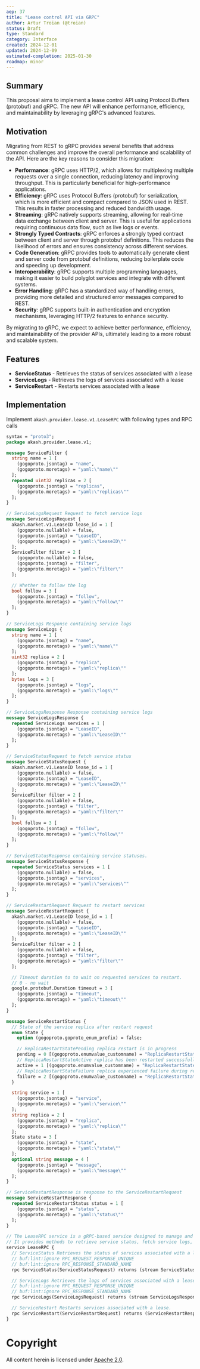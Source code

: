```yaml
---
aep: 37
title: "Lease control API via GRPC"
author: Artur Troian (@troian)
status: Draft
type: Standard
category: Interface
created: 2024-12-01
updated: 2024-12-09
estimated-completion: 2025-01-30
roadmap: minor
---
```


## Summary

This proposal aims to implement a lease control API using Protocol Buffers (protobuf) and gRPC. The new API will enhance performance, efficiency, and maintainability by leveraging gRPC's advanced features.

## Motivation

Migrating from REST to gRPC provides several benefits that address common challenges and improve the overall performance and scalability of the API.
Here are the key reasons to consider this migration:

- **Performance**: gRPC uses HTTP/2, which allows for multiplexing multiple requests over a single connection, reducing latency and improving throughput. This is particularly beneficial for
  high-performance applications.
- **Efficiency**: gRPC uses Protocol Buffers (protobuf) for serialization, which is more efficient and compact compared to JSON used in REST. This results in faster processing and reduced bandwidth
  usage.
- **Streaming**: gRPC natively supports streaming, allowing for real-time data exchange between client and server. This is useful for applications requiring continuous data flow, such as live logs or
  events.  
- **Strongly Typed Contracts**: gRPC enforces a strongly typed contract between client and server through protobuf definitions. This reduces the likelihood of errors and ensures consistency across
  different services.  
- **Code Generation**: gRPC provides tools to automatically generate client and server code from protobuf definitions, reducing boilerplate code and speeding up development.  
- **Interoperability**: gRPC supports multiple programming languages, making it easier to build polyglot services and integrate with different systems.  
- **Error Handling**: gRPC has a standardized way of handling errors, providing more detailed and structured error messages compared to REST.  
- **Security**: gRPC supports built-in authentication and encryption mechanisms, leveraging HTTP/2 features to enhance security.

By migrating to gRPC, we expect to achieve better performance, efficiency, and maintainability of the provider APIs, ultimately leading to a more robust and scalable system.

## Features

* **ServiceStatus** - Retrieves the status of services associated with a lease
* **ServiceLogs** - Retrieves the logs of services associated with a lease
* **ServiceRestart** - Restarts services associated with a lease


## Implementation

Implement `akash.provider.lease.v1.LeaseRPC` with following types and RPC calls


```protobuf
syntax = "proto3";
package akash.provider.lease.v1;

message ServiceFilter {
  string name = 1 [
    (gogoproto.jsontag) = "name",
    (gogoproto.moretags) = "yaml:\"name\""
  ];
  repeated uint32 replicas = 2 [
    (gogoproto.jsontag) = "replicas",
    (gogoproto.moretags) = "yaml:\"replicas\""
  ];
}

// ServiceLogsRequest Request to fetch service logs
message ServiceLogsRequest {
  akash.market.v1.LeaseID lease_id = 1 [
    (gogoproto.nullable) = false,
    (gogoproto.jsontag) = "LeaseID",
    (gogoproto.moretags) = "yaml:\"LeaseID\""
  ];
  ServiceFilter filter = 2 [
    (gogoproto.nullable) = false,
    (gogoproto.jsontag) = "filter",
    (gogoproto.moretags) = "yaml:\"filter\""
  ];

  // Whether to follow the log
  bool follow = 3 [
    (gogoproto.jsontag) = "follow",
    (gogoproto.moretags) = "yaml:\"follow\""
  ];
}

// ServiceLogs Response containing service logs
message ServiceLogs {
  string name = 1 [
    (gogoproto.jsontag) = "name",
    (gogoproto.moretags) = "yaml:\"name\""
  ];
  uint32 replica = 2 [
    (gogoproto.jsontag) = "replica",
    (gogoproto.moretags) = "yaml:\"replica\""
  ];
  bytes logs = 3 [
    (gogoproto.jsontag) = "logs",
    (gogoproto.moretags) = "yaml:\"logs\""
  ];
}

// ServiceLogsResponse Response containing service logs
message ServiceLogsResponse {
  repeated ServiceLogs services = 1 [
    (gogoproto.jsontag) = "LeaseID",
    (gogoproto.moretags) = "yaml:\"LeaseID\""
  ];
}

// ServiceStatusRequest to fetch service status
message ServiceStatusRequest {
  akash.market.v1.LeaseID lease_id = 1 [
    (gogoproto.nullable) = false,
    (gogoproto.jsontag) = "LeaseID",
    (gogoproto.moretags) = "yaml:\"LeaseID\""
  ];
  ServiceFilter filter = 2 [
    (gogoproto.nullable) = false,
    (gogoproto.jsontag) = "filter",
    (gogoproto.moretags) = "yaml:\"filter\""
  ];
  bool follow = 3 [
    (gogoproto.jsontag) = "follow",
    (gogoproto.moretags) = "yaml:\"follow\""
  ];
}

// ServiceStatusResponse containing service statuses.
message ServiceStatusResponse {
  repeated ServiceStatus services = 1 [
    (gogoproto.nullable) = false,
    (gogoproto.jsontag) = "services",
    (gogoproto.moretags) = "yaml:\"services\""
  ];
}

// ServiceRestartRequest Request to restart services
message ServiceRestartRequest {
  akash.market.v1.LeaseID lease_id = 1 [
    (gogoproto.nullable) = false,
    (gogoproto.jsontag) = "LeaseID",
    (gogoproto.moretags) = "yaml:\"LeaseID\""
  ];
  ServiceFilter filter = 2 [
    (gogoproto.nullable) = false,
    (gogoproto.jsontag) = "filter",
    (gogoproto.moretags) = "yaml:\"filter\""
  ];

  // Timeout duration to to wait on requested services to restart.
  // 0 - no wait
  google.protobuf.Duration timeout = 3 [
    (gogoproto.jsontag) = "timeout",
    (gogoproto.moretags) = "yaml:\"timeout\""
  ];
}

message ServiceRestartStatus {
  // State of the service replica after restart request
  enum State {
    option (gogoproto.goproto_enum_prefix) = false;

    // ReplicaRestartStatePending replica restart is in progress
    pending = 0 [(gogoproto.enumvalue_customname) = "ReplicaRestartStatePending"];
    // ReplicaRestartStateActive replica has been restarted successfully
    active = 1 [(gogoproto.enumvalue_customname) = "ReplicaRestartStateActive"];
    // ReplicaRestartStateFailure replica experienced failure during restart
    failure = 2 [(gogoproto.enumvalue_customname) = "ReplicaRestartStateFailure"];
  }

  string service = 1 [
    (gogoproto.jsontag) = "service",
    (gogoproto.moretags) = "yaml:\"service\""
  ];
  string replica = 2 [
    (gogoproto.jsontag) = "replica",
    (gogoproto.moretags) = "yaml:\"replica\""
  ];
  State state = 3 [
    (gogoproto.jsontag) = "state",
    (gogoproto.moretags) = "yaml:\"state\""
  ];
  optional string message = 4 [
    (gogoproto.jsontag) = "message",
    (gogoproto.moretags) = "yaml:\"message\""
  ];
}

// ServiceRestartResponse is response to the ServiceRestartRequest
message ServiceRestartResponse {
  repeated ServiceRestartStatus status = 1 [
    (gogoproto.jsontag) = "status",
    (gogoproto.moretags) = "yaml:\"status\""
  ];
}

// The LeaseRPC service is a gRPC-based service designed to manage and control leases within the Akash Provider ecosystem.
// It provides methods to retrieve service status, fetch service logs, and restart services associated with a lease.
service LeaseRPC {
  // ServiceStatus Retrieves the status of services associated with a lease.
  // buf:lint:ignore RPC_REQUEST_RESPONSE_UNIQUE
  // buf:lint:ignore RPC_RESPONSE_STANDARD_NAME
  rpc ServiceStatus(ServiceStatusRequest) returns (stream ServiceStatusResponse);

  // ServiceLogs Retrieves the logs of services associated with a lease.
  // buf:lint:ignore RPC_REQUEST_RESPONSE_UNIQUE
  // buf:lint:ignore RPC_RESPONSE_STANDARD_NAME
  rpc ServiceLogs(ServiceLogsRequest) returns (stream ServiceLogsResponse);

  // ServiceRestart Restarts services associated with a lease.
  rpc ServiceRestart(ServiceRestartRequest) returns (ServiceRestartResponse);
}
``` 

# Copyright

All content herein is licensed under [Apache 2.0](https://www.apache.org/licenses/LICENSE-2.0).
